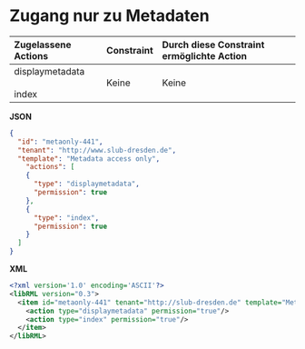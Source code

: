 # Zugang nur zu Metadaten

| Zugelassene Actions | Constraint | Durch diese Constraint ermöglichte Action |
| :------- | :--------- | :--------- |
| displaymetadata<br/><br/>index | Keine | Keine |


**JSON**
```json
{
  "id": "metaonly-441",
  "tenant": "http://www.slub-dresden.de",
  "template": "Metadata access only",
    "actions": [
    {
      "type": "displaymetadata",
      "permission": true
    },
    {
      "type": "index",
      "permission": true
    }
  ]
}
```

**XML**
```xml
<?xml version='1.0' encoding='ASCII'?>
<libRML version="0.3">
  <item id="metaonly-441" tenant="http://slub-dresden.de" template="Metadata access only">
    <action type="displaymetadata" permission="true"/>
    <action type="index" permission="true"/>
  </item>
</libRML>
```
